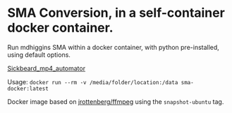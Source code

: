 # SMA Conversion, in a self-container docker container.
Run mdhiggins SMA within a docker container, with python pre-installed, using default options.

[Sickbeard_mp4_automator](https://github.com/mdhiggins/sickbeard_mp4_automator)

Usage:
`docker run --rm -v /media/folder/location:/data sma-docker:latest`

Docker image based on [jrottenberg/ffmpeg](https://hub.docker.com/r/jrottenberg/ffmpeg/) using the `snapshot-ubuntu` tag.
